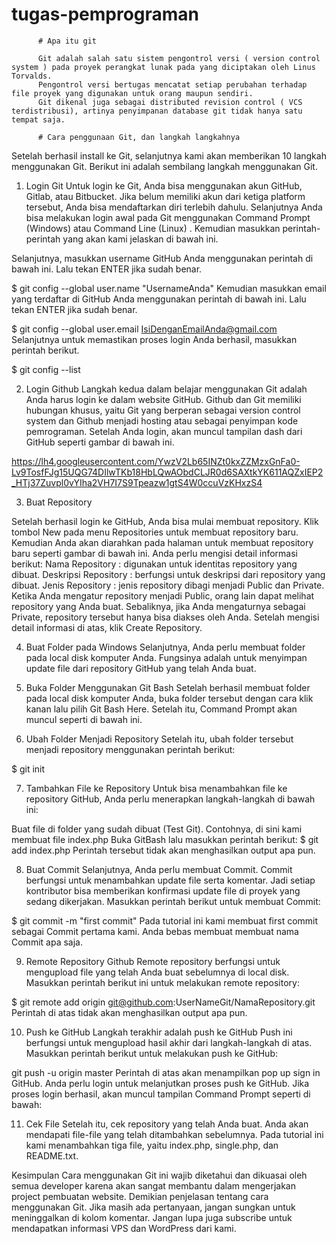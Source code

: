 # tugas-pemprograman 
          # Apa itu git
          
          Git adalah salah satu sistem pengontrol versi ( version control system ) pada proyek perangkat lunak pada yang diciptakan oleh Linus Torvalds.
          Pengontrol versi bertugas mencatat setiap perubahan terhadap file proyek yang digunakan untuk orang maupun sendiri.
          Git dikenal juga sebagai distributed revision control ( VCS terdistribusi), artinya penyimpanan database git tidak hanya satu tempat saja.
    
          # Cara penggunaan Git, dan langkah langkahnya 
 
Setelah berhasil install ke Git, selanjutnya kami akan memberikan 10 langkah menggunakan Git. Berikut ini adalah sembilang langkah menggunakan Git.

1. Login Git
Untuk login ke Git, Anda bisa menggunakan akun GitHub, Gitlab, atau Bitbucket. Jika belum memiliki akun dari ketiga platform tersebut, Anda bisa mendaftarkan diri terlebih dahulu. Selanjutnya Anda bisa melakukan login awal pada Git  menggunakan Command Prompt  (Windows) atau Command Line (Linux) . Kemudian masukkan perintah-perintah yang akan kami jelaskan di bawah ini.

Selanjutnya, masukkan username GitHub Anda menggunakan perintah di bawah ini. Lalu tekan ENTER jika sudah benar.

$ git config --global user.name "UsernameAnda"
Kemudian masukkan email yang terdaftar di GitHub Anda menggunakan perintah di bawah  ini. Lalu tekan ENTER jika sudah benar.

$ git config --global user.email IsiDenganEmailAnda@gmail.com
Selanjutnya untuk memastikan proses login Anda berhasil, masukkan perintah berikut.

$ git config --list

2. Login Github
Langkah kedua dalam belajar menggunakan Git adalah Anda harus login ke dalam website GitHub. Github dan Git memiliki hubungan khusus, yaitu Git yang berperan sebagai version control system dan Github menjadi hosting atau sebagai penyimpan kode pemrograman.
Setelah Anda login, akan muncul tampilan dash dari GitHub seperti  gambar di bawah ini.

https://lh4.googleusercontent.com/YwzV2Lb65INZt0kxZZMzxGnFa0-Lv9TosfFJg15UQG74DIlwTKb18HbLQwAObdCLJR0d6SAXtkYK611AQZxIEP2_HTj37Zuvpl0vYIha2VH7I7S9Tpeazw1gtS4W0ccuVzKHxzS4

3. Buat Repository

Setelah berhasil login ke GitHub, Anda bisa mulai membuat repository. Klik tombol New pada menu Repositories untuk membuat repository baru.
Kemudian Anda akan diarahkan pada halaman untuk membuat repository baru seperti gambar di bawah ini.
Anda perlu mengisi detail informasi berikut:
Nama Repository : digunakan untuk identitas repository yang dibuat.
Deskripsi Repository : berfungsi untuk deskripsi dari repository yang dibuat.
Jenis Repository   : jenis repository  dibagi menjadi Public dan Private. Ketika Anda mengatur repository menjadi Public, orang lain dapat melihat repository yang Anda buat. Sebaliknya, jika Anda mengaturnya sebagai Private, repository tersebut hanya bisa diakses oleh Anda.
Setelah mengisi detail informasi di atas, klik Create Repository.

4. Buat Folder pada Windows
Selanjutnya, Anda perlu membuat folder pada local disk komputer Anda. Fungsinya adalah untuk menyimpan update file dari repository GitHub yang telah Anda buat.


5. Buka Folder Menggunakan Git Bash
Setelah berhasil membuat folder pada local disk komputer Anda,  buka folder tersebut dengan cara klik kanan lalu pilih Git Bash Here. Setelah itu, Command Prompt akan muncul seperti di bawah ini. 

6. Ubah Folder Menjadi Repository
Setelah itu, ubah folder tersebut menjadi repository menggunakan perintah berikut:

$ git init

7. Tambahkan File ke Repository
Untuk bisa menambahkan file ke repository GitHub, Anda perlu menerapkan langkah-langkah di bawah ini:

Buat file di folder yang sudah dibuat (Test Git). Contohnya, di sini kami membuat file index.php
Buka GitBash lalu masukkan perintah berikut:
$ git add index.php
Perintah tersebut tidak akan menghasilkan output apa pun.

8. Buat Commit 
Selanjutnya, Anda perlu membuat Commit. Commit berfungsi untuk menambahkan update file serta komentar. Jadi setiap kontributor bisa memberikan konfirmasi update file di proyek yang sedang dikerjakan. Masukkan perintah berikut untuk membuat Commit:

$ git commit -m "first commit"
Pada tutorial ini kami membuat first commit sebagai Commit pertama kami. Anda bebas membuat membuat nama Commit apa saja.

9. Remote Repository Github
Remote repository berfungsi untuk mengupload file yang telah Anda buat sebelumnya di local disk. Masukkan perintah berikut ini untuk melakukan remote repository:

$ git remote add origin git@github.com:UserNameGit/NamaRepository.git
Perintah di atas tidak akan menghasilkan output apa pun.

10. Push ke GitHub 
Langkah terakhir adalah push ke GitHub Push ini berfungsi untuk mengupload hasil akhir dari langkah-langkah di atas. Masukkan perintah berikut untuk melakukan push ke GitHub:

git push -u origin master
Perintah di atas akan menampilkan pop up sign in GitHub. Anda perlu login untuk melanjutkan proses push ke GitHub. 
Jika proses login berhasil, akan muncul tampilan Command Prompt seperti di bawah:

11. Cek File 
Setelah itu, cek repository yang telah Anda buat. Anda akan mendapati file-file yang telah ditambahkan sebelumnya. Pada tutorial ini kami menambahkan tiga file, yaitu index.php, single.php, dan README.txt. 

Kesimpulan
Cara menggunakan Git ini wajib diketahui dan dikuasai oleh semua developer karena akan sangat membantu dalam mengerjakan project pembuatan website. Demikian penjelasan tentang cara menggunakan Git. Jika masih ada pertanyaan, jangan sungkan untuk meninggalkan di kolom komentar. Jangan lupa juga subscribe untuk mendapatkan informasi VPS dan WordPress dari kami.


